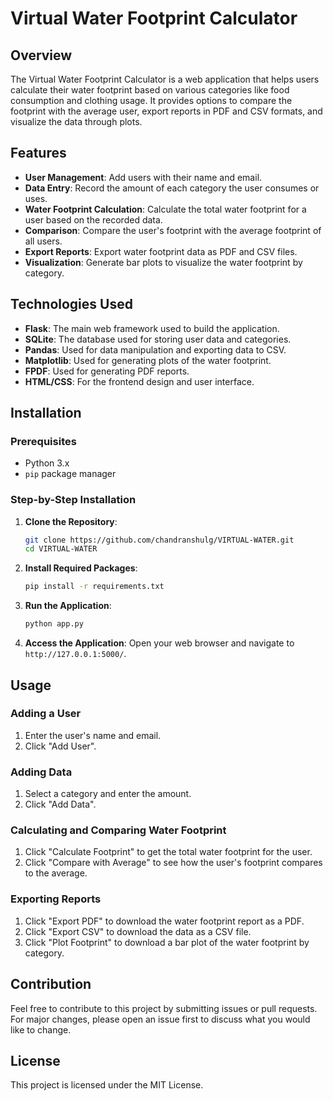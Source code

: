 # Virtual Water Footprint Calculator

## Overview
The Virtual Water Footprint Calculator is a web application that helps users calculate their water footprint based on various categories like food consumption and clothing usage. It provides options to compare the footprint with the average user, export reports in PDF and CSV formats, and visualize the data through plots.

## Features
- **User Management**: Add users with their name and email.
- **Data Entry**: Record the amount of each category the user consumes or uses.
- **Water Footprint Calculation**: Calculate the total water footprint for a user based on the recorded data.
- **Comparison**: Compare the user's footprint with the average footprint of all users.
- **Export Reports**: Export water footprint data as PDF and CSV files.
- **Visualization**: Generate bar plots to visualize the water footprint by category.

## Technologies Used
- **Flask**: The main web framework used to build the application.
- **SQLite**: The database used for storing user data and categories.
- **Pandas**: Used for data manipulation and exporting data to CSV.
- **Matplotlib**: Used for generating plots of the water footprint.
- **FPDF**: Used for generating PDF reports.
- **HTML/CSS**: For the frontend design and user interface.

## Installation
### Prerequisites
- Python 3.x
- `pip` package manager

### Step-by-Step Installation
1. **Clone the Repository**:
    ```bash
    git clone https://github.com/chandranshulg/VIRTUAL-WATER.git
    cd VIRTUAL-WATER
    ```

2. **Install Required Packages**:
    ```bash
    pip install -r requirements.txt
    ```

3. **Run the Application**:
    ```bash
    python app.py
    ```

4. **Access the Application**:
    Open your web browser and navigate to `http://127.0.0.1:5000/`.


## Usage
### Adding a User
1. Enter the user's name and email.
2. Click "Add User".

### Adding Data
1. Select a category and enter the amount.
2. Click "Add Data".

### Calculating and Comparing Water Footprint
1. Click "Calculate Footprint" to get the total water footprint for the user.
2. Click "Compare with Average" to see how the user's footprint compares to the average.

### Exporting Reports
1. Click "Export PDF" to download the water footprint report as a PDF.
2. Click "Export CSV" to download the data as a CSV file.
3. Click "Plot Footprint" to download a bar plot of the water footprint by category.

## Contribution
Feel free to contribute to this project by submitting issues or pull requests. For major changes, please open an issue first to discuss what you would like to change.

## License
This project is licensed under the MIT License.

